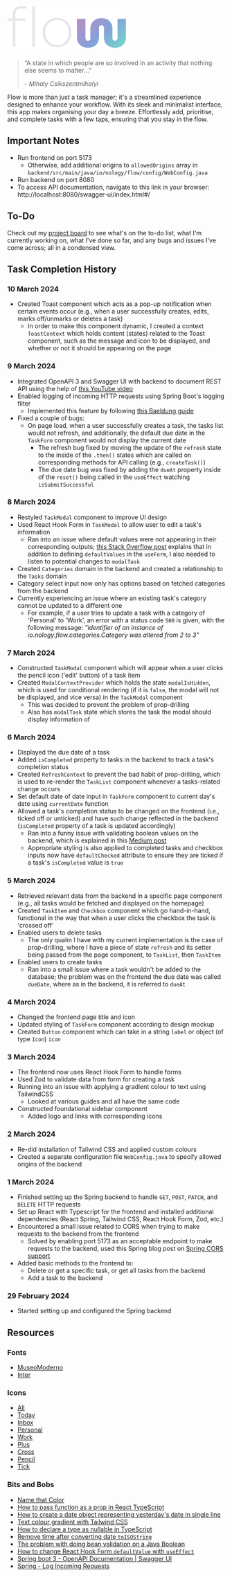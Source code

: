# ![Flow](./logo-md.png)

> “A state in which people are so involved in an activity that nothing else seems to matter…”
>
> _- Mihaly Csikszentmihalyi_

Flow is more than just a task manager; it's a streamlined experience designed to enhance your workflow. With its sleek and minimalist interface, this app makes organising your day a breeze. Effortlessly add, prioritise, and complete tasks with a few taps, ensuring that you stay in the flow.

## Important Notes

- Run frontend on port 5173
  - Otherwise, add additional origins to `allowedOrigins` array in `backend/src/main/java/io/nology/flow/config/WebConfig.java`
- Run backend on port 8080
- To access API documentation, navigate to this link in your browser: http://localhost:8080/swagger-ui/index.html#/

## To-Do

Check out my [project board](https://github.com/users/marielle-lopez/projects/4/views/1) to see what's on the to-do list, what I'm currently working on, what I've done so far, and any bugs and issues I've come across; all in a condensed view.

## Task Completion History

### 10 March 2024

- Created Toast component which acts as a pop-up notification when certain events occur (e.g., when a user successfully creates, edits, marks off/unmarks or deletes a task)
  - In order to make this component dynamic, I created a context `ToastContext` which holds content (states) related to the Toast component, such as the message and icon to be displayed, and whether or not it should be appearing on the page

### 9 March 2024

- Integrated OpenAPI 3 and Swagger UI with backend to document REST API using the help of [this YouTube video](https://www.youtube.com/watch?v=2o_3hjUPAfQ)
- Enabled logging of incoming HTTP requests using Spring Boot's logging filter
  - Implemented this feature by following [this Baeldung guide](https://www.baeldung.com/spring-http-logging)
- Fixed a couple of bugs:
  - On page load, when a user successfully creates a task, the tasks list would not refresh, and additionally, the default due date in the `TaskForm` component would not display the current date
    - The refresh bug fixed by moving the update of the `refresh` state to the inside of the `.then()` states which are called on corresponding methods for API calling (e.g., `createTask()`)
    - The due date bug was fixed by adding the `dueAt` property inside of the `reset()` being called in the `useEffect` watching `isSubmitSuccessful`

### 8 March 2024

- Restyled `TaskModal` component to improve UI design
- Used React Hook Form in `TaskModal` to allow user to edit a task's information
  - Ran into an issue where default values were not appearing in their corresponding outputs; [this Stack Overflow post](https://stackoverflow.com/questions/62242657/how-to-change-react-hook-form-defaultvalue-with-useeffect/62243132#62243132) explains that in addition to defining `defaultValues` in the `useForm`, I also needed to listen to potential changes to `modalTask`
- Created `Categories` domain in the backend and created a relationship to the `Tasks` domain
- Category select input now only has options based on fetched categories from the backend
- Currently experiencing an issue where an existing task's category cannot be updated to a different one
  - For example, if a user tries to update a task with a category of 'Personal' to 'Work', an error with a status code `500` is given, with the following message: _"identifier of an instance of io.nology.flow.categories.Category was altered from 2 to 3"_

### 7 March 2024

- Constructed `TaskModal` component which will appear when a user clicks the pencil icon ('edit' button) of a task item
- Created `ModalContextProvider` which holds the state `modalIsHidden`, which is used for conditional rendering (if it is `false`, the modal will not be displayed, and vice versa) in the `TaskModal` component
  - This was decided to prevent the problem of prop-drilling
  - Also has `modalTask` state which stores the task the modal should display information of

### 6 March 2024

- Displayed the due date of a task
- Added `isCompleted` property to tasks in the backend to track a task's completion status
- Created `RefreshContext` to prevent the bad habit of prop-drilling, which is used to re-render the `TaskList` component whenever a tasks-related change occurs
- Set default date of date input in `TaskForm` component to current day's date using `currentDate` function
- Allowed a task's completion status to be changed on the frontend (i.e., ticked off or unticked) and have such change reflected in the backend (`isCompleted` property of a task is updated accordingly)
  - Ran into a funny issue with validating boolean values on the backend, which is explained in this [Medium post](https://nieldw.medium.com/the-problem-with-doing-bean-validation-on-a-java-boolean-52988ec2e0e5)
  - Appropriate styling is also applied to completed tasks and checkbox inputs now have `defaultChecked` attribute to ensure they are ticked if a task's `isCompleted` value is `true`

### 5 March 2024

- Retrieved relevant data from the backend in a specific page component (e.g., all tasks would be fetched and displayed on the homepage)
- Created `TaskItem` and `Checkbox` component which go hand-in-hand, functional in the way that when a user clicks the checkbox the task is 'crossed off'
- Enabled users to delete tasks
  - The only qualm I have with my current implementation is the case of prop-drilling, where I have a piece of state `refresh` and its setter being passed from the page component, to `TaskList`, then `TaskItem`
- Enabled users to create tasks
  - Ran into a small issue where a task wouldn't be added to the database; the problem was on the frontend the due date was called `dueDate`, where as in the backend, it is referred to `dueAt`

### 4 March 2024

- Changed the frontend page title and icon
- Updated styling of `TaskForm` component according to design mockup
- Created `Button` component which can take in a string `label` or object (of type `Icon`) `icon`

### 3 March 2024

- The frontend now uses React Hook Form to handle forms
- Used Zod to validate data from form for creating a task
- Running into an issue with applying a gradient colour to text using TailwindCSS
  - Looked at various guides and all have the same code
- Constructed foundational sidebar component
  - Added logo and links with corresponding icons

### 2 March 2024

- Re-did installation of Tailwind CSS and applied custom colours
- Created a separate configuration file `WebConfig.java` to specify allowed origins of the backend

### 1 March 2024

- Finished setting up the Spring backend to handle `GET`, `POST`, `PATCH`, and `DELETE` HTTP requests
- Set up React with Typescript for the frontend and installed additional dependencies (React Spring, Tailwind CSS, React Hook Form, Zod, etc.)
- Encountered a small issue related to CORS when trying to make requests to the backend from the frontend
  - Solved by enabling port 5173 as an acceptable endpoint to make requests to the backend, used this Spring blog post on [Spring CORS support](https://spring.io/blog/2015/06/08/cors-support-in-spring-framework)
- Added basic methods to the frontend to:
  - Delete or get a specific task, or get all tasks from the backend
  - Add a task to the backend

### 29 February 2024

- Started setting up and configured the Spring backend

## Resources

### Fonts

- [MuseoModerno](https://fonts.google.com/specimen/MuseoModerno)
- [Inter](https://fonts.google.com/specimen/Inter)

### Icons

- [All](https://img.icons8.com/fluency-systems-regular/96/border-all--v1.png)
- [Today](https://img.icons8.com/fluency-systems-regular/96/today.png)
- [Inbox](https://img.icons8.com/fluency-systems-regular/96/inbox.png)
- [Personal](https://img.icons8.com/fluency-systems-regular/96/private.png)
- [Work](https://img.icons8.com/fluency-systems-regular/96/business--v1.png)
- [Plus](https://img.icons8.com/fluency-systems-regular/96/000000/plus-math--v1.png)
- [Cross](https://img.icons8.com/fluency-systems-filled/48/multiply.png)
- [Pencil](https://img.icons8.com/windows/32/000000/edit--v1.png)
- [Tick](https://img.icons8.com/fluency-systems-filled/48/checkmark.png)

### Bits and Bobs

- [Name that Color](https://chir.ag/projects/name-that-color/)
- [How to pass function as a prop in React TypeScript](https://stackoverflow.com/questions/68895112/how-to-pass-function-as-a-prop-in-react-typescript)
- [How to create a date object representing yesterday's date in single line](https://stackoverflow.com/questions/73770027/how-to-create-date-object-and-set-date-in-1-line-in-typescript)
- [Text colour gradient with Tailwind CSS](https://daily-dev-tips.com/posts/making-gradient-text-with-tailwind-css/)
- [How to declare a type as nullable in TypeScript](https://stackoverflow.com/questions/17220114/how-to-declare-a-type-as-nullable-in-typescript)
- [Remove time after converting date `toISOString`](https://stackoverflow.com/questions/47066555/remove-time-after-converting-date-toisostring)
- [The problem with doing bean validation on a Java Boolean](https://nieldw.medium.com/the-problem-with-doing-bean-validation-on-a-java-boolean-52988ec2e0e5)
- [How to change React Hook Form `defaultValue` with `useEffect`](https://stackoverflow.com/questions/62242657/how-to-change-react-hook-form-defaultvalue-with-useeffect/62243132#62243132)
- [Spring boot 3 - OpenAPI Documentation | Swagger UI](https://www.youtube.com/watch?v=2o_3hjUPAfQ)
- [Spring - Log Incoming Requests](https://www.baeldung.com/spring-http-logging)
